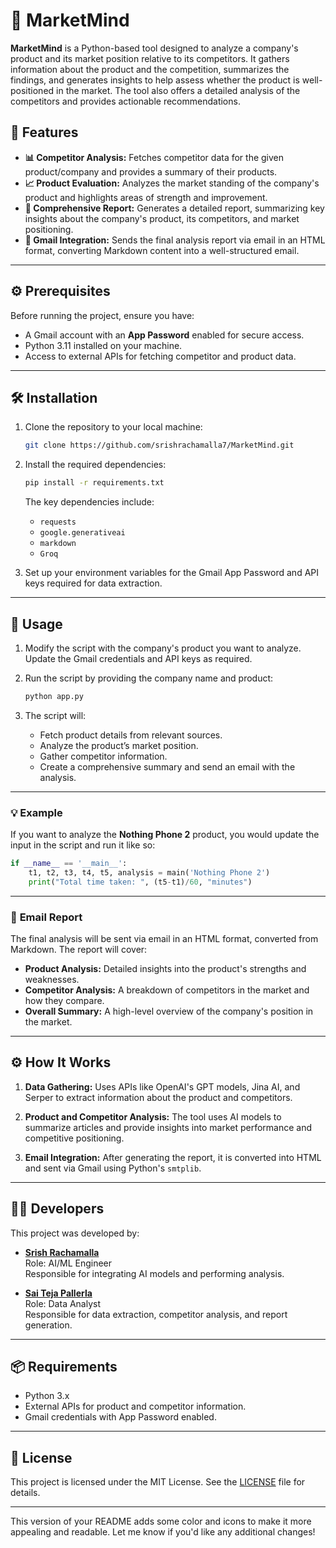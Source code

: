 # 🧠 **MarketMind**

**MarketMind** is a Python-based tool designed to analyze a company's product and its market position relative to its competitors. It gathers information about the product and the competition, summarizes the findings, and generates insights to help assess whether the product is well-positioned in the market. The tool also offers a detailed analysis of the competitors and provides actionable recommendations.

## 🚀 **Features**

- **📊 Competitor Analysis:** Fetches competitor data for the given product/company and provides a summary of their products.
- **📈 Product Evaluation:** Analyzes the market standing of the company's product and highlights areas of strength and improvement.
- **📝 Comprehensive Report:** Generates a detailed report, summarizing key insights about the company's product, its competitors, and market positioning.
- **📧 Gmail Integration:** Sends the final analysis report via email in an HTML format, converting Markdown content into a well-structured email.

---

## ⚙️ **Prerequisites**

Before running the project, ensure you have:

- A Gmail account with an **App Password** enabled for secure access.
- Python 3.11 installed on your machine.
- Access to external APIs for fetching competitor and product data.

---

## 🛠️ **Installation**

1. Clone the repository to your local machine:

   ```bash
   git clone https://github.com/srishrachamalla7/MarketMind.git
   ```

2. Install the required dependencies:

   ```bash
   pip install -r requirements.txt
   ```

   The key dependencies include:
   - `requests`
   - `google.generativeai`
   - `markdown`
   - `Groq`


3. Set up your environment variables for the Gmail App Password and API keys required for data extraction.

---

## 📂 **Usage**

1. Modify the script with the company's product you want to analyze. Update the Gmail credentials and API keys as required.
   
2. Run the script by providing the company name and product:

   ```bash
   python app.py
   ```

3. The script will:
   - Fetch product details from relevant sources.
   - Analyze the product’s market position.
   - Gather competitor information.
   - Create a comprehensive summary and send an email with the analysis.

---

### 💡 **Example**

If you want to analyze the **Nothing Phone 2** product, you would update the input in the script and run it like so:

```python
if __name__ == '__main__':
    t1, t2, t3, t4, t5, analysis = main('Nothing Phone 2')
    print("Total time taken: ", (t5-t1)/60, "minutes")
```

---

### 📧 **Email Report**

The final analysis will be sent via email in an HTML format, converted from Markdown. The report will cover:

- **Product Analysis:** Detailed insights into the product's strengths and weaknesses.
- **Competitor Analysis:** A breakdown of competitors in the market and how they compare.
- **Overall Summary:** A high-level overview of the company's position in the market.

---

## ⚙️ **How It Works**

1. **Data Gathering:** Uses APIs like OpenAI's GPT models, Jina AI, and Serper to extract information about the product and competitors.
   
2. **Product and Competitor Analysis:** The tool uses AI models to summarize articles and provide insights into market performance and competitive positioning.

3. **Email Integration:** After generating the report, it is converted into HTML and sent via Gmail using Python's `smtplib`.

---

## 👨‍💻 **Developers**

This project was developed by:

- **[Srish Rachamalla](https://www.linkedin.com/in/srishrachamalla/)**  
  Role: AI/ML Engineer  
  Responsible for integrating AI models and performing analysis.  

- **[Sai Teja Pallerla](https://www.linkedin.com/in/saiteja-pallerla-668734225/)**  
  Role: Data Analyst  
  Responsible for data extraction, competitor analysis, and report generation.

---

## 📦 **Requirements**

- Python 3.x
- External APIs for product and competitor information.
- Gmail credentials with App Password enabled.

---

## 📜 **License**

This project is licensed under the MIT License. See the [LICENSE](LICENSE) file for details.

---

This version of your README adds some color and icons to make it more appealing and readable. Let me know if you'd like any additional changes!